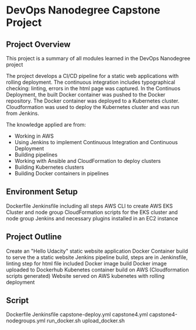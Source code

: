 # DevOps Nanodegree Capstone Project

## Project Overview
This project is a summary of all modules learned in the DevOps Nanodegree project

The project develops a CI/CD pipeline for a static web applications with rolling deployment. The continuous integration includes typographical checking: linting, errors in the html page was captured. In the Continuos Deployment, the built Docker container was pushed to the Docker repository. The Docker container was deployed to a Kubernetes cluster. Cloudformation was used to deploy the Kubernetes cluster and was run from Jenkins.

The knowledge applied are from:
* Working in AWS
* Using Jenkins to implement Continuous Integration and Continuous Deployment
* Building pipelines
* Working with Ansible and CloudFormation to deploy clusters
* Building Kubernetes clusters
* Building Docker containers in pipelines

## Environment Setup
Dockerfile
Jenkinsfile including all steps 
AWS CLI to create AWS EKS Cluster and node group
CloudFormation scripts for the EKS cluster and node group
Jenkins and necessary plugins installed in an EC2 instance

## Project Outline
Create an "Hello Udacity" static website application
Docker Container build to serve the a static website
Jenkins pipeline build, steps are in Jenkinsfile, linting step for html file included
Docker image build
Docker image uploaded to Dockerhub
Kubenetes container build on AWS (Cloudformation scripts generated)
Website served on AWS kubenetes with rolling deployment

## Script
Dockerfile
Jenkinsfile
capstone-deploy.yml
capstone4.yml
capstone4-nodegroups.yml
run_docker.sh
upload_docker.sh





